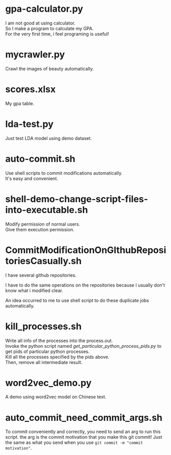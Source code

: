 # gpa-calculator.py
I am not good at using calculator.  
So I make a program to calculate my GPA.  
For the very first time, i feel programing is useful!

# mycrawler.py
Crawl the images of beauty automatically.

# scores.xlsx
My gpa table.

# lda-test.py
Just test LDA model using demo dataset.

# auto-commit.sh
Use shell scripts to commit modifications automatically.  
It's easy and convenient.

# shell-demo-change-script-files-into-executable.sh
Modify permission of normal users.   
Give them execution permission.

# CommitModificationOnGIthubRepositoriesCasually.sh
I have several github repositories.  

I have to do the same operations on the repositories
because I usually don't know what i modified clear.

An idea occurred to me to use shell script to
do these duplicate jobs automatically.

# kill_processes.sh
Write all info of the processes into the process.out.  
Invoke the python script named *get_particular_python_process_pids.py* to
get pids of particular python processes.  
Kill all the processes specified by the pids above.  
Then, remove all intermediate result.

# word2vec_demo.py
A demo using word2vec model on Chinese text.


# auto_commit_need_commit_args.sh
To commit conveniently and correctly, you need to send an arg to run this script.
the arg is the commit motivation that you make this git commit! 
Just the same as what you send when you use `git commit -m "commit motivation"`.